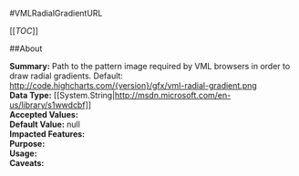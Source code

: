 #VMLRadialGradientURL

[[_TOC_]]

##About

**Summary:**  Path to the pattern image required by VML browsers in order to draw radial gradients. Default: http://code.highcharts.com/{version}/gfx/vml-radial-gradient.png   
**Data Type:** [[System.String|http://msdn.microsoft.com/en-us/library/s1wwdcbf]]  
**Accepted Values:**   
**Default Value:** null  
**Impacted Features:**   
**Purpose:**   
**Usage:**   
**Caveats:**   

